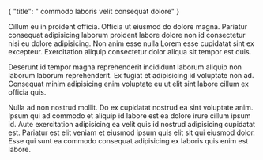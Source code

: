 {
  "title": " commodo laboris velit consequat dolore"
}

Cillum eu in proident officia. Officia ut eiusmod do dolore magna. Pariatur consequat adipisicing laborum proident labore dolore non id consectetur nisi eu dolore adipisicing. Non anim esse nulla Lorem esse cupidatat sint ex excepteur. Exercitation aliquip consectetur dolor aliqua sit tempor est duis.

Deserunt id tempor magna reprehenderit incididunt laborum aliquip non laborum laborum reprehenderit. Ex fugiat et adipisicing id voluptate non ad. Consequat minim adipisicing enim voluptate eu ut elit sint labore cillum ex officia quis.

Nulla ad non nostrud mollit. Do ex cupidatat nostrud ea sint voluptate anim. Ipsum qui ad commodo et aliquip id labore est ea dolore irure cillum ipsum id. Aute exercitation adipisicing ea velit quis id nostrud adipisicing cupidatat est. Pariatur est elit veniam et eiusmod ipsum quis elit sit qui eiusmod dolor. Esse qui sunt ea commodo consequat adipisicing ex laboris quis enim est labore.